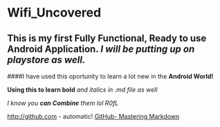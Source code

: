 # Wifi_Uncovered

## This is my first Fully Functional, Ready to use Android Application. *I will be putting up on playstore as well.*

####I have used this oportunity to learn a lot new in the **Android World!** 


**Using this to learn bold**
_and italics in .md file as well_

_I know you **can Combine** them lol R0fL_

http://github.com - automatic!
[GitHub- Mastering Markdown](https://guides.github.com/features/mastering-markdown/)
